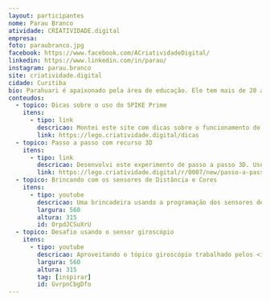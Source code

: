 ```yaml
---
layout: participantes
nome: Parau Branco
atividade: CRIATIVIDADE.digital
empresa: 
foto: paraubranco.jpg
facebook: https://www.facebook.com/ACriatividadeDigital/
linkedin: https://www.linkedin.com/in/parau/
instagram: parau.branco
site: criatividade.digital
cidade: Curitiba
bio: Parahuari é apaixonado pela área de educação. Ele tem mais de 20 anos de experiência no desenvolvimento de soluções tecnológicas voltadas a aprendizagem. Ao longo desses anos, Parahuari teve a oportunidade de desempenhar diferentes papéis como professor, programador, autor, designer instrucional, gerente de projetos e pesquisador. Parau, como também é chamado, trabalhou no desenvolvimento de diferentes tipos de soluções educativas como portais educacionais, livros didáticos digitais, simulações, sistemas adaptativos e jogos educativos. Agora ele está envolvido na pesquisa e desenvolvimento de soluções que incentivam a leitura e promovem a criatividade digital. Parahuari acredita que melhorar a educação é também melhorar o mundo.
conteudos:
  - topico: Dicas sobre o uso do SPIKE Prime
    itens: 
      - tipo: link
        descricao: Montei este site com dicas sobre o funcionamento do LEGO® Education SPIKE™ Prime. Se tiver alguma dúvida ou quiser contribuir com este texto, deixe seu comentário no site.
        link: https://lego.criatividade.digital/dicas
  - topico: Passo a passo com recurso 3D
    itens: 
      - tipo: link
        descricao: Desenvolvi este experimento de passo a passo 3D. Usei como base neste trabalho o Studio para modelagem e código de visualização web usado no ldraw.org.
        link: https://lego.criatividade.digital/r/0007/new/passo-a-passo.htm
  - topico: Brincando com os sensores de Distância e Cores
    itens: 
      - tipo: youtube
        descricao: Uma brincadeira usando a programação dos sensores de CORES e DISTÂNCIA. Também foram programados a matriz de leds e a luz do botão central. <b>Teatro</b> + <b>LEGO</b> 😀
        largura: 560
        altura: 315
        id: OrpdJCSuXrU
  - topico: Desafio usando o sensor giroscópio
    itens: 
      - tipo: youtube
        descricao: Aproveitando o tópico giroscópio trabalhado pelos <i>influencers</i> experimentei programar um <i>self balancing robot</i>. Experimentei com o Hub em duas posições. E, no vídeo, transformando a brincadeira em um grande circo. 😜
        largura: 560
        altura: 315
        tag: [inspirar]
        id: GvrpnCbgDfo
---
```

